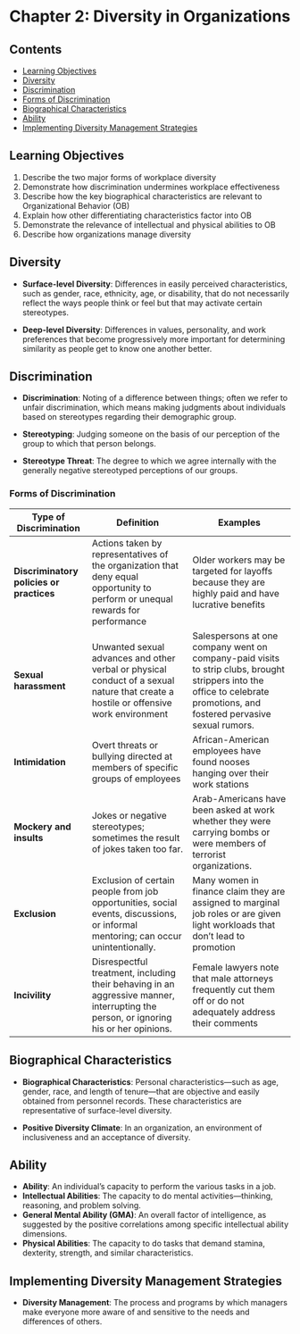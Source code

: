 # Chapter 2: Diversity in Organizations

## Contents

- [Learning Objectives](#Learning-Objectives)
- [Diversity](#Diversity)
- [Discrimination](#Discrimination)
- [Forms of Discrimination](#Forms-of-Discrimination)
- [Biographical Characteristics](#Biographical-Characteristics)
- [Ability](#Ability)
- [Implementing Diversity Management Strategies](#Implementing-Diversity-Management-Strategies)

## Learning Objectives

1. Describe the two major forms of workplace diversity
2. Demonstrate how discrimination undermines workplace effectiveness
3. Describe how the key biographical characteristics are relevant to Organizational Behavior (OB)
4. Explain how other differentiating characteristics factor into OB
5. Demonstrate the relevance of intellectual and physical abilities to OB
6. Describe how organizations manage diversity

## Diversity

- **Surface-level Diversity**: Differences in easily perceived characteristics, such as gender, race, ethnicity, age, or disability, that do not necessarily reflect the ways people think or feel but that may activate certain stereotypes.

- **Deep-level Diversity**: Differences in values, personality, and work preferences that become progressively more important for determining similarity as people get to know one another better.

## Discrimination

- **Discrimination**: Noting of a difference between things; often we refer to unfair discrimination, which means making judgments about individuals based on stereotypes regarding their demographic group.

- **Stereotyping**: Judging someone on the basis of our perception of the group to which that person belongs.

- **Stereotype Threat**: The degree to which we agree internally with the generally negative stereotyped perceptions of our groups.

### Forms of Discrimination

| Type of Discrimination                   | Definition                                                                                                                           | Examples                                                                                                                                                                 |
| ---------------------------------------- | ------------------------------------------------------------------------------------------------------------------------------------ | ------------------------------------------------------------------------------------------------------------------------------------------------------------------------ |
| **Discriminatory policies or practices** | Actions taken by representatives of the organization that deny equal opportunity to perform or unequal rewards for performance       | Older workers may be targeted for layoffs because they are highly paid and have lucrative benefits                                                                       |
| **Sexual harassment**                    | Unwanted sexual advances and other verbal or physical conduct of a sexual nature that create a hostile or offensive work environment | Salespersons at one company went on company-paid visits to strip clubs, brought strippers into the office to celebrate promotions, and fostered pervasive sexual rumors. |
| **Intimidation**                         | Overt threats or bullying directed at members of specific groups of employees                                                        | African-American employees have found nooses hanging over their work stations                                                                                            |
| **Mockery and insults**                  | Jokes or negative stereotypes; sometimes the result of jokes taken too far.                                                          | Arab-Americans have been asked at work whether they were carrying bombs or were members of terrorist organizations.                                                      |
| **Exclusion**                            | Exclusion of certain people from job opportunities, social events, discussions, or informal mentoring; can occur unintentionally.    | Many women in finance claim they are assigned to marginal job roles or are given light workloads that don’t lead to promotion                                            |
| **Incivility**                           | Disrespectful treatment, including their behaving in an aggressive manner, interrupting the person, or ignoring his or her opinions. | Female lawyers note that male attorneys frequently cut them off or do not adequately address their comments                                                              |

## Biographical Characteristics

- **Biographical Characteristics**: Personal characteristics—such as age, gender, race, and length of tenure—that are objective and easily obtained from personnel records. These characteristics are representative of surface-level diversity.

- **Positive Diversity Climate**: In an organization, an environment of inclusiveness and an acceptance of diversity.

## Ability

- **Ability**: An individual’s capacity to perform the various tasks in a job.
- **Intellectual Abilities**: The capacity to do mental activities—thinking, reasoning, and problem solving.
- **General Mental Ability (GMA)**: An overall factor of intelligence, as suggested by the positive correlations among specific intellectual ability dimensions.
- **Physical Abilities**: The capacity to do tasks that demand stamina, dexterity, strength, and similar characteristics.

## Implementing Diversity Management Strategies

- **Diversity Management**: The process and programs by which managers make everyone more aware of and sensitive to the needs and differences of others.
